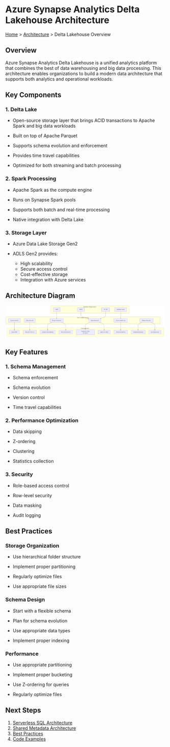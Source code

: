 # Azure Synapse Analytics Delta Lakehouse Architecture

[Home](/) > [Architecture](./README.md) > Delta Lakehouse Overview

## Overview

Azure Synapse Analytics Delta Lakehouse is a unified analytics platform that combines the best of data warehousing and big data processing. This architecture enables organizations to build a modern data architecture that supports both analytics and operational workloads.

## Key Components

### 1. Delta Lake

- Open-source storage layer that brings ACID transactions to Apache Spark and big data workloads

- Built on top of Apache Parquet

- Supports schema evolution and enforcement

- Provides time travel capabilities

- Optimized for both streaming and batch processing

### 2. Spark Processing

- Apache Spark as the compute engine

- Runs on Synapse Spark pools

- Supports both batch and real-time processing

- Native integration with Delta Lake

### 3. Storage Layer

- Azure Data Lake Storage Gen2

- ADLS Gen2 provides:

  - High scalability
  - Secure access control
  - Cost-effective storage
  - Integration with Azure services

## Architecture Diagram

![Compliance Controls Framework](../images/diagrams/compliance-controls.png)


## Key Features

### 1. Schema Management

- Schema enforcement

- Schema evolution

- Version control

- Time travel capabilities

### 2. Performance Optimization

- Data skipping

- Z-ordering

- Clustering

- Statistics collection

### 3. Security

- Role-based access control

- Row-level security

- Data masking

- Audit logging

## Best Practices

### Storage Organization

- Use hierarchical folder structure

- Implement proper partitioning

- Regularly optimize files

- Use appropriate file sizes

### Schema Design

- Start with a flexible schema

- Plan for schema evolution

- Use appropriate data types

- Implement proper indexing

### Performance

- Use appropriate partitioning

- Implement proper bucketing

- Use Z-ordering for queries

- Regularly optimize files

## Next Steps

1. [Serverless SQL Architecture](../serverless-sql/README.md)
1. [Shared Metadata Architecture](../shared-metadata/README.md)
1. [Best Practices](../best-practices/README.md)
1. [Code Examples](../code-examples/README.md)
